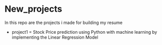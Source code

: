 # New_projects

In this repo are the projects i made for building my resume 
- project1 = Stock Price prediction using Python with machine learning by implementing the Linear Regression Model
